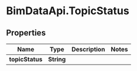 # BimDataApi.TopicStatus

## Properties

Name | Type | Description | Notes
------------ | ------------- | ------------- | -------------
**topicStatus** | **String** |  | 


